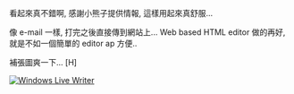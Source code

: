 看起來真不錯啊, 感謝小熊子提供情報, 這樣用起來真舒服...

像 e-mail 一樣, 打完之後直接傳到網站上... Web based HTML editor 做的再好, 就是不如一個簡單的 editor ap 方便..

補張圖爽一下... [H]

[![Windows Live Writer](http://community.chicken-house.net/blogs/images/WindowsLiveWriter_B0AB/writer_thumb3.jpg)](http://community.chicken-house.net/blogs/images/WindowsLiveWriter_B0AB/writer7.jpg)